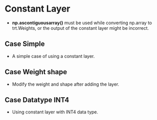 # Constant Layer

+ **np.ascontiguousarray()** must be used while converting np.array to trt.Weights, or the output of the constant layer might be incorrect.

## Case Simple

+ A simple case of using a constant layer.

## Case Weight shape

+ Modify the weight and shape after adding the layer.

## Case Datatype INT4

+ Using constant layer with INT4 data type.
